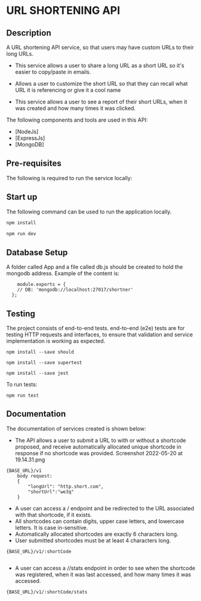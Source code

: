 # URL SHORTENING API

## Description

A URL shortening API service, so that users may have custom URLs to their long URLs.

- This service allows a user to share a long URL as a short URL so it's easier to copy/paste in emails.

- Allows a user to customize the short URL so that they can recall what URL it is referencing or give it a cool name

- This service allows a user to see a report of their short URLs, when it was created and how many times it was clicked.



The following components and tools are used in this API:

- [NodeJs]
- [ExpressJs]
- [MongoDB]

## Pre-requisites

The following is required to run the service locally:


## Start up

The following command can be used to run the application locally.

```bash
npm install
```

```bash
npm run dev
```

## Database Setup

A folder called App and a file called db.js should be created to hold the mongodb address.
Example of the content is:
```
    module.exports = {
    // DB: 'mongodb://localhost:27017/shortner'
  };
```

## Testing

The project consists of  end-to-end tests. end-to-end (e2e) tests are for testing HTTP requests and interfaces, to ensure that validation and service implementation is working as expected.

```Install the following dependencies
npm install --save should

npm install --save supertest
```

```
npm install --save jest
```

To run  tests:
```
npm run test
```

## Documentation

The documentation of services created is shown below:

- The API allows a user to submit a URL to with or without a shortcode proposed, and receive automatically allocated unique shortcode in response if no shortcode was provided.
Screenshot 2022-05-20 at 19.14.31.png

```
{BASE_URL}/v1
    body request:
    {
        "longUrl": "http.short.com",
        "shortUrl":"we3q"
    }
```

- A user can access a /<shortcode> endpoint and be redirected to the URL associated with that shortcode, if it exists.
- All shortcodes can contain digits, upper case letters, and lowercase letters. It is case in-sensitive.
- Automatically allocated shortcodes are exactly 6 characters long.
- User submitted shortcodes must be at least 4 characters long.
```
{BASE_URL}/v1/:shortCode
    
```

- A user can access a /<shortcode>/stats endpoint in order to see when the shortcode was registered, when it was last accessed, and how many times it was accessed.
```
{BASE_URL}/v1/:shortCode/stats
``` 
